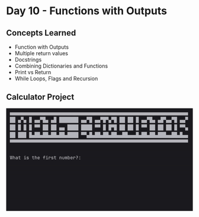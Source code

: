 # Day 10 - Functions with Outputs
## Concepts Learned
- Function with Outputs
- Multiple return values
- Docstrings
- Combining Dictionaries and Functions
- Print vs Return
- While Loops, Flags and Recursion
## Calculator Project
![Day 10 Code Demo](../gifs/Day010.gif)
